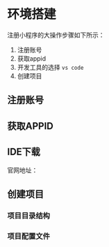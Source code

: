 # 环境搭建

注册小程序的大操作步骤如下所示：
1. 注册账号
2. 获取appid
3. 开发工具的选择 `vs code`
4. 创建项目

## 注册账号

## 获取APPID

## IDE下载

官网地址：


## 创建项目

### 项目目录结构

### 项目配置文件


